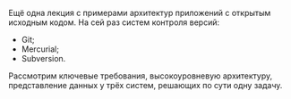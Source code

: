 Ещё одна лекция с примерами архитектур приложений с открытым исходным кодом. На сей раз систем контроля версий:

- Git;
- Mercurial;
- Subversion.

Рассмотрим ключевые требования, высокоуровневую архитектуру, представление данных у трёх систем, решающих по сути одну задачу.